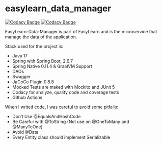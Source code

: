 # easylearn_data_manager

[![Codacy Badge](https://app.codacy.com/project/badge/Grade/74dd462e985340cfa11af392ace6f670)](https://www.codacy.com/gh/nicugnm/easylearn_data_manager/dashboard?utm_source=github.com&amp;utm_medium=referral&amp;utm_content=nicugnm/easylearn_data_manager&amp;utm_campaign=Badge_Grade)
[![Codacy Badge](https://app.codacy.com/project/badge/Coverage/74dd462e985340cfa11af392ace6f670)](https://www.codacy.com/gh/nicugnm/easylearn_data_manager/dashboard?utm_source=github.com&utm_medium=referral&utm_content=nicugnm/easylearn_data_manager&amp;utm_campaign=Badge_Grade)

EasyLearn-Data-Manager is part of EasyLearn and is the microservice that manage the data of the application.

Stack used for the project is:

* Java 17
* Spring with Spring Boot, 2.6.7
* Spring Native 0.11.4 & GraalVM Support
* DAOs
* Swagger
* JaCoCo Plugin 0.8.8
* Mocked Tests are maked with Mockito and JUnit 5
* Codacy for analyze, quality code and coverage tests
* Github Actions

When I writed code, I was careful to avoid
some [pitfalls](https://thorben-janssen.com/lombok-hibernate-how-to-avoid-common-pitfalls/):

- Don’t Use @EqualsAndHashCode
- Be Careful with @ToString (Not use on @OneToMany and @ManyToOne)
- Avoid @Data
- Every Entity class should implement Serializable
